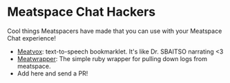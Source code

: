Meatspace Chat Hackers
======================

Cool things Meatspacers have made that you can use with your Meatspace Chat experience!

* [Meatvox](http://meatvox.com): text-to-speech bookmarklet. It's like Dr. SBAITSO narrating <3
* [Meatwrapper](http://github.com/DGaffney/meatwrapper): The simple ruby wrapper for pulling down logs from meatspace.
* Add here and send a PR!
